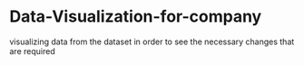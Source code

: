 # Data-Visualization-for-company
visualizing data from the dataset in order to see the necessary changes that are required

